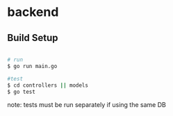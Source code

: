# backend

## Build Setup

```bash

# run
$ go run main.go

#test
$ cd controllers || models
$ go test
```

note: tests must be run separately if using the same DB
